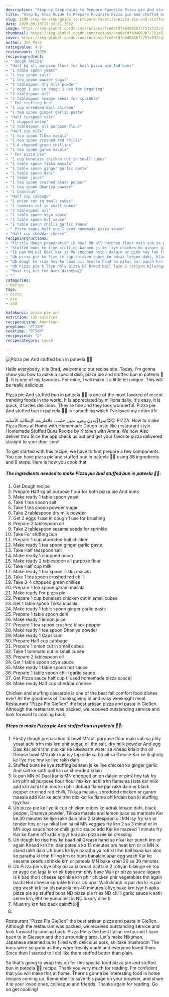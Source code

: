 ```yaml
---
description: "Step-by-Step Guide to Prepare Favorite Pizza pie And stuffed bun in pateela 🍕🙂"
title: "Step-by-Step Guide to Prepare Favorite Pizza pie And stuffed bun in pateela 🍕🙂"
slug: 1506-step-by-step-guide-to-prepare-favorite-pizza-pie-and-stuffed-bun-in-pateela
date: 2020-09-18T15:33:21.383Z
image: https://img-global.cpcdn.com/recipes/7ce0efdfa04003b7/751x532cq70/pizza-pie-and-stuffed-bun-in-pateela-🍕🙂-recipe-main-photo.jpg
thumbnail: https://img-global.cpcdn.com/recipes/7ce0efdfa04003b7/751x532cq70/pizza-pie-and-stuffed-bun-in-pateela-🍕🙂-recipe-main-photo.jpg
cover: https://img-global.cpcdn.com/recipes/7ce0efdfa04003b7/751x532cq70/pizza-pie-and-stuffed-bun-in-pateela-🍕🙂-recipe-main-photo.jpg
author: Jon Park
ratingvalue: 4.9
reviewcount: 31950
recipeingredient:
- " Dough recipe"
- "Half kg all purpose flour for both pizza pie And buns"
- "1 table spoon yeast"
- "1 tea spoon salt"
- "1 tea spoon powder sugar"
- "2 tablespoon dry milk powder"
- "2 eggs 1 use in dough 1 use for brushing"
- "2 tablespoon oil"
- "2 tablespoon sesame seeds for sprinkle"
- " For stuffing bun"
- "1 cup shredded boil chicken"
- "1 tea spoon ginger garlic paste"
- "Half teaspoon salt"
- "1 chopped onion"
- "2 tablespoon all purpose flour"
- "Half cup milk"
- "1 tea spoon Tikka masala"
- "1 tea spoon crushed red chilli"
- "3-4 chppoed green chillies"
- "1 tea spoon garam masala"
- " For pizza pie"
- "1 cup boneless chicken cut in small cubes"
- "1 table spoon Tikka masala"
- "1 table spoon ginger garlic paste"
- "1 table spoon dahi"
- "1 lemon juice"
- "1 tea spoon crushed black pepper"
- "1 tea spoon Dhaniya powder"
- "1 Capsicum"
- "Half cup cabbage"
- "1 onion cut in small cubes"
- "1 tommato cut in small cubes"
- "2 tablespoon oil"
- "1 table spoon soya sauce"
- "1 table spoon hot sauce"
- "1 table spoon chilli garlic sauce"
- " Pizza sauce half cup I used homemade pizza sauce"
- "Half cup cheddar cheese"
recipeinstructions:
- "Firstly dough preparation ik bowl MN all purpose flour main sub sa phly yeast achi trhn mix krn phir sugar, oil thn salt, dry milk powder And egg Daal kar achi trhn mix kar ke lukewarm water sa Knead krlain thn oil Grease bowl MN rakh kar isy top side sa bh oil sa Grease Kar ke ik ghnty ke liye rise hny ke liye rakh dain"
- "Stuffed buns ke liye stuffing banaen js ke liye chicken ko ginger garlic And salt ke sath boil krn or shredded krlain"
- "Ik pan MN oil Daal kar is MN chopped onion dalain or pink hny tak fry krn phir all purpose flour flour mix krn achi trhn flame sa Hata kar milk add krn achi trhn mix krn phir dobara flame par rakh dain or black pepper crushed red chilli, Tikkaa masala, shredded chicken or garam masala add Kar ke achi trhn mix kar ke flame off krdain bun ki stuffing tyyr hai"
- "Ub pizza pie ke liye ik cup chicken cubes ko adrak lehson dahi, black pepper, Dhaniya powder, Tikkaa masala and lemon juice sa marinate Kar ke 30 minutes ke liye rakh dain phir 2 tablespoon oil MN isy fry krn or tender hny or isy nikal lain isi oil MN veggies fry krn 2 sa 3 minut or in MN soya sauce hot or chilli garlic sauce add Kar ke mazeed 1 minute fry Kar ke flame off krdain tyyr hai apki pizza pie ke dressing"
- "Ub dough ko rise hny ke baad oil Grease hand sa nikal kar punch krn or again Knead krn itni dair pateela ko 15 minutes pre heat krn or is MN ik stand rakh dain Ub buns ke liye paratha ya roti ki trhn ball bana kar aloo ke paratha ki trhn filling krn or buns banalain upar egg wash Kar ke sesame seeds sprinkle krn or pateela MN bake krain 20 sa 30 minutes"
- "Ub Pizza pie k liye phly pizza ki bread bail lain 2 rotiyan bilainge ek top pr ayge cut laga kr or ek base mn phly base Wali pr pizza sauce lagaen is k bad thori cheese sprinkle krn phir chicken phir vegetables thn again bachi Hoi cheese sprinkle krn or Ub upar Wali dough is par rkh kr is par egg wash krk isy bh pateela mn 40 minutes k liye bake krn tyyr h apka pizza pie ap stuffed buns ND pizza pie fries ND chilli garlic sauce k sath serve krn, Bht he yummiest in ND luxury dine h"
- "Must try krn fed back dain😍👍🙂"
- ""
categories:
- Recipe
tags:
- pizza
- pie
- and

katakunci: pizza pie and 
nutrition: 135 calories
recipecuisine: American
preptime: "PT22M"
cooktime: "PT50M"
recipeyield: "2"
recipecategory: Lunch

---
```



![Pizza pie And stuffed bun in pateela 🍕🙂](https://img-global.cpcdn.com/recipes/7ce0efdfa04003b7/751x532cq70/pizza-pie-and-stuffed-bun-in-pateela-🍕🙂-recipe-main-photo.jpg)

Hello everybody, it is Brad, welcome to our recipe site. Today, I'm gonna show you how to make a special dish, pizza pie and stuffed bun in pateela 🍕🙂. It is one of my favorites. For mine, I will make it a little bit unique. This will be really delicious.

Pizza pie And stuffed bun in pateela 🍕🙂 is one of the most favored of recent trending foods in the world. It is appreciated by millions daily. It's easy, it is quick, it tastes delicious. They're fine and they look wonderful. Pizza pie And stuffed bun in pateela 🍕🙂 is something which I've loved my entire life.

بيتزا🍕بدون بيض، بدون حليب، عالطريقة الإيطالية الأصلية😋😍 PIZZA. How to make Pizza Buns at Home with Homemade Dough taste like restaurant style. Homemade Stuffed Buns Recipe by Kitchen with Amna. We now Also deliver thru Slice the app check us out and get your favorite pizza delivered straight to your door step!


To get started with this recipe, we have to first prepare a few components. You can have pizza pie and stuffed bun in pateela 🍕🙂 using 38 ingredients and 8 steps. Here is how you cook that.

<!--inarticleads1-->

##### The ingredients needed to make Pizza pie And stuffed bun in pateela 🍕🙂:

1. Get  Dough recipe
1. Prepare Half kg all purpose flour for both pizza pie And buns
1. Make ready 1 table spoon yeast
1. Take 1 tea spoon salt
1. Take 1 tea spoon powder sugar
1. Take 2 tablespoon dry milk powder
1. Get 2 eggs 1 use in dough 1 use for brushing
1. Prepare 2 tablespoon oil
1. Take 2 tablespoon sesame seeds for sprinkle
1. Take  For stuffing bun
1. Prepare 1 cup shredded boil chicken
1. Make ready 1 tea spoon ginger garlic paste
1. Take Half teaspoon salt
1. Make ready 1 chopped onion
1. Make ready 2 tablespoon all purpose flour
1. Take Half cup milk
1. Make ready 1 tea spoon Tikka masala
1. Take 1 tea spoon crushed red chilli
1. Take 3-4 chppoed green chillies
1. Prepare 1 tea spoon garam masala
1. Make ready  For pizza pie
1. Prepare 1 cup boneless chicken cut in small cubes
1. Get 1 table spoon Tikka masala
1. Make ready 1 table spoon ginger garlic paste
1. Prepare 1 table spoon dahi
1. Make ready 1 lemon juice
1. Prepare 1 tea spoon crushed black pepper
1. Make ready 1 tea spoon Dhaniya powder
1. Make ready 1 Capsicum
1. Prepare Half cup cabbage
1. Prepare 1 onion cut in small cubes
1. Take 1 tommato cut in small cubes
1. Prepare 2 tablespoon oil
1. Get 1 table spoon soya sauce
1. Make ready 1 table spoon hot sauce
1. Prepare 1 table spoon chilli garlic sauce
1. Get  Pizza sauce half cup (I used homemade pizza sauce)
1. Make ready Half cup cheddar cheese


Chicken and stuffing casserole is one of the best fall comfort food dishes ever! All the goodness of Thanksgiving in and easy weeknight meal. Restaurant &#34;Pizza Pie Gießen&#34; the best artisan pizza and pasta in Gießen. Although the restaurant was packed, we received outstanding service and look forward to coming back. 

<!--inarticleads2-->

##### Steps to make Pizza pie And stuffed bun in pateela 🍕🙂:

1. Firstly dough preparation ik bowl MN all purpose flour main sub sa phly yeast achi trhn mix krn phir sugar, oil thn salt, dry milk powder And egg Daal kar achi trhn mix kar ke lukewarm water sa Knead krlain thn oil Grease bowl MN rakh kar isy top side sa bh oil sa Grease Kar ke ik ghnty ke liye rise hny ke liye rakh dain
1. Stuffed buns ke liye stuffing banaen js ke liye chicken ko ginger garlic And salt ke sath boil krn or shredded krlain
1. Ik pan MN oil Daal kar is MN chopped onion dalain or pink hny tak fry krn phir all purpose flour flour mix krn achi trhn flame sa Hata kar milk add krn achi trhn mix krn phir dobara flame par rakh dain or black pepper crushed red chilli, Tikkaa masala, shredded chicken or garam masala add Kar ke achi trhn mix kar ke flame off krdain bun ki stuffing tyyr hai
1. Ub pizza pie ke liye ik cup chicken cubes ko adrak lehson dahi, black pepper, Dhaniya powder, Tikkaa masala and lemon juice sa marinate Kar ke 30 minutes ke liye rakh dain phir 2 tablespoon oil MN isy fry krn or tender hny or isy nikal lain isi oil MN veggies fry krn 2 sa 3 minut or in MN soya sauce hot or chilli garlic sauce add Kar ke mazeed 1 minute fry Kar ke flame off krdain tyyr hai apki pizza pie ke dressing
1. Ub dough ko rise hny ke baad oil Grease hand sa nikal kar punch krn or again Knead krn itni dair pateela ko 15 minutes pre heat krn or is MN ik stand rakh dain Ub buns ke liye paratha ya roti ki trhn ball bana kar aloo ke paratha ki trhn filling krn or buns banalain upar egg wash Kar ke sesame seeds sprinkle krn or pateela MN bake krain 20 sa 30 minutes
1. Ub Pizza pie k liye phly pizza ki bread bail lain 2 rotiyan bilainge ek top pr ayge cut laga kr or ek base mn phly base Wali pr pizza sauce lagaen is k bad thori cheese sprinkle krn phir chicken phir vegetables thn again bachi Hoi cheese sprinkle krn or Ub upar Wali dough is par rkh kr is par egg wash krk isy bh pateela mn 40 minutes k liye bake krn tyyr h apka pizza pie ap stuffed buns ND pizza pie fries ND chilli garlic sauce k sath serve krn, Bht he yummiest in ND luxury dine h
1. Must try krn fed back dain😍👍🙂
1. 


Restaurant &#34;Pizza Pie Gießen&#34; the best artisan pizza and pasta in Gießen. Although the restaurant was packed, we received outstanding service and look forward to coming back. Pizza Pie is the best Italian restaurant I have been to in Giessen and the surrounding area. Let&#39;s make Nikuman, Japanese steamed buns filled with delicious pork, shiitake mushroom The buns were so good as they were freshly made and everyone loved them. Since then I started to I did like them stuffed better than plain. 

So that's going to wrap this up for this special food pizza pie and stuffed bun in pateela 🍕🙂 recipe. Thank you very much for reading. I'm confident that you will make this at home. There's gonna be interesting food in home recipes coming up. Remember to save this page on your browser, and share it to your loved ones, colleague and friends. Thanks again for reading. Go on get cooking!
